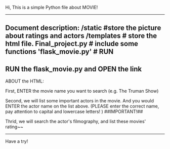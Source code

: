 
Hi,
This is a simple Python file about MOVIE!

----------------------
Document description:
/static   #store the picture about ratings and actors
/templates    # store the html file. 
Final_project.py    # include some functions
'flask_movie.py'    # RUN
-----------------------
RUN the flask_movie.py
and OPEN the link
-----------------------
ABOUT the HTML:

First, ENTER the movie name you want to search
(e.g. The Truman Show)

Second, we will list some important actors in the movie.
And you would ENTER the actor name on the list above.
(PLEASE enter the correct name, pay attention to capital and lowercase letters! )
##IMPORTANT!##

Thrid, we will search the actor's filmography, and list these movies' rating~~

-----------------------
Have a try!
